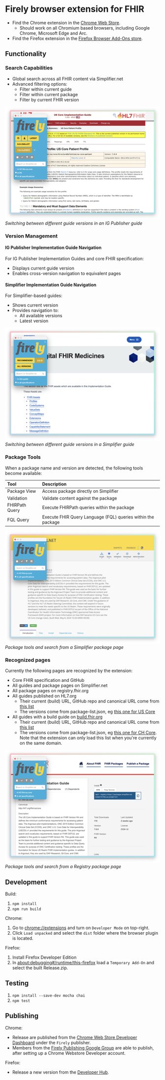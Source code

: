 # Firely browser extension for FHIR

* Find the Chrome extension in the [Chrome Web Store](https://chromewebstore.google.com/detail/firely-fhir-extension/oofbicpdhcjcnbohhbcpgfmogeolgaah).
   * Should work on all Chromium based browsers, including Google Chrome, Microsoft Edge and Arc.
 * Find the Firefox extension in the [Firefox Browser Add-Ons store](https://addons.mozilla.org/en-US/firefox/addon/firely-fhir-extension/).

## Functionality

### Search Capabilities
* Global search across all FHIR content via Simplifier.net
* Advanced filtering options:
  * Filter within current guide
  * Filter within current package
  * Filter by current FHIR version

![IG Publisher guide](./marketing/readme/ig-publisher-guide.png)
*Switching between different guide versions in an IG Publisher guide*

### Version Management

#### IG Publisher Implementation Guide Navigation
For IG Publisher Implementation Guides and core FHIR specification:
* Displays current guide version
* Enables cross-version navigation to equivalent pages

#### Simplifier Implementation Guide Navigation
For Simplifier-based guides:
* Shows current version
* Provides navigation to:
  * All available versions
  * Latest version

![Simplifier guide](./marketing/readme/simplifier-guide.png)
*Switching between different guide versions in a Simplifier guide*

### Package Tools
When a package name and version are detected, the following tools become available:

| Tool | Description |
|:---|:---|
| Package View | Access package directly on Simplifier |
| Validation | Validate content against the package |
| FHIRPath Query | Execute FHIRPath queries within the package |
| FQL Query | Execute FHIR Query Language (FQL) queries within the package |

![Simplifier package](./marketing/readme/simplifier-package.png)
*Package tools and search from a Simplifier package page*

### Recognized pages
Currently the following pages are recognized by the extension:
* Core FHIR specification and GitHub
* All guides and package pages on Simplifier.net
* All package pages on registry.fhir.org
* All guides published on HL7.org
  * Their current (build) URL, GitHub repo and canonical URL come from [this list](https://hl7.org/fhir/package-registry.json)
  * The versions come from package-list.json, eg [this one for US Core](https://hl7.org/fhir/us/core/package-list.json)
* All guides with a build guide on [build.fhir.org](https://build.fhir.org/ig)
  * Their current (build) URL, GitHub repo and canonical URL come from [this list](https://build.fhir.org/ig/qas.json)
  * The versions come from package-list.json, eg [this one for CH Core](https://fhir.ch/ig/ch-core/package-list.json). Note that the extension can only load this list when you're currently on the same domain.

![Registry package](./marketing/readme/registry-package.png)
*Package tools and search from a Registry package page*

## Development

Build:
1. `npm install`
2. `npm run build`

Chrome:
1. Go to [chrome://extensions](chrome://extensions) and turn on `Developer Mode` on top-right.
2. Click `Load unpacked` and select the `dist` folder where the browser plugin is located.

Firefox:
1. Install Firefox Developer Edition
2. In [about:debugging#/runtime/this-firefox](about:debugging#/runtime/this-firefox) load a `Temporary Add-On` and select the built Release.zip.

## Testing

1. `npm install --save-dev mocha chai`
2. `npm test`

## Publishing

Chrome:
* Release are published from the [Chrome Web Store Developer Dashboard](https://chrome.google.com/webstore/devconsole/) under the `Firely` publisher.
* Members from the [Firely Publishing Google Group](https://groups.google.com/g/firely-publishing) are able to publish, after setting up a Chrome Webstore Developer account.

Firefox:
* Release a new version from the [Developer Hub](https://addons.mozilla.org/en-US/developers/).
